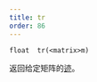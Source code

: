 ```yaml
---
title: tr
order: 86
---
```

`float  tr(<matrix>m)`

返回给定矩阵的[迹](<http://en.wikipedia.org/wiki/Trace_(linear_algebra)>)。
